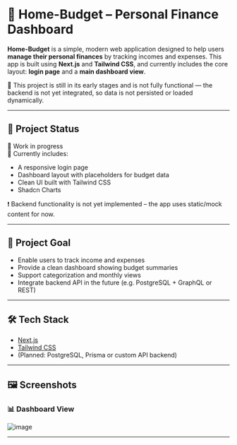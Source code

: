 # 💸 Home-Budget – Personal Finance Dashboard

**Home-Budget** is a simple, modern web application designed to help users **manage their personal finances** by tracking incomes and expenses. This app is built using **Next.js** and **Tailwind CSS**, and currently includes the core layout: **login page** and a **main dashboard view**.

🔧 This project is still in its early stages and is not fully functional — the backend is not yet integrated, so data is not persisted or loaded dynamically.

---

## 🚧 Project Status

🔹 Work in progress  
🔹 Currently includes:
- A responsive login page
- Dashboard layout with placeholders for budget data
- Clean UI built with Tailwind CSS
- Shadcn Charts

❗ Backend functionality is not yet implemented – the app uses static/mock content for now.

---

## 🎯 Project Goal

- Enable users to track income and expenses
- Provide a clean dashboard showing budget summaries
- Support categorization and monthly views
- Integrate backend API in the future (e.g. PostgreSQL + GraphQL or REST)

---

## 🛠️ Tech Stack

- [Next.js](https://nextjs.org/)
- [Tailwind CSS](https://tailwindcss.com/)
- (Planned: PostgreSQL, Prisma or custom API backend)

---

## 🖼️ Screenshots

### 📊 Dashboard View

![image](https://github.com/user-attachments/assets/707a24d2-fa26-4c97-9851-9d57bcae6a8b)


---

